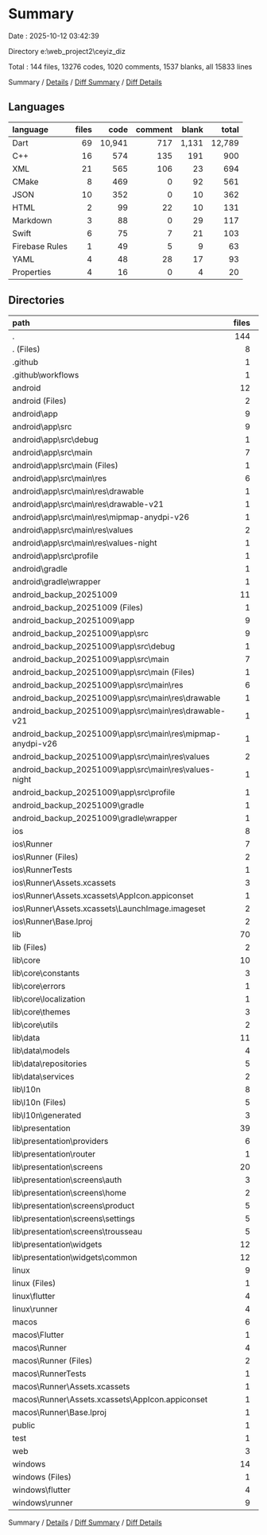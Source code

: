 # Summary

Date : 2025-10-12 03:42:39

Directory e:\\web_project2\\ceyiz_diz

Total : 144 files,  13276 codes, 1020 comments, 1537 blanks, all 15833 lines

Summary / [Details](details.md) / [Diff Summary](diff.md) / [Diff Details](diff-details.md)

## Languages
| language | files | code | comment | blank | total |
| :--- | ---: | ---: | ---: | ---: | ---: |
| Dart | 69 | 10,941 | 717 | 1,131 | 12,789 |
| C++ | 16 | 574 | 135 | 191 | 900 |
| XML | 21 | 565 | 106 | 23 | 694 |
| CMake | 8 | 469 | 0 | 92 | 561 |
| JSON | 10 | 352 | 0 | 10 | 362 |
| HTML | 2 | 99 | 22 | 10 | 131 |
| Markdown | 3 | 88 | 0 | 29 | 117 |
| Swift | 6 | 75 | 7 | 21 | 103 |
| Firebase Rules | 1 | 49 | 5 | 9 | 63 |
| YAML | 4 | 48 | 28 | 17 | 93 |
| Properties | 4 | 16 | 0 | 4 | 20 |

## Directories
| path | files | code | comment | blank | total |
| :--- | ---: | ---: | ---: | ---: | ---: |
| . | 144 | 13,276 | 1,020 | 1,537 | 15,833 |
| . (Files) | 8 | 215 | 33 | 39 | 287 |
| .github | 1 | 0 | 0 | 1 | 1 |
| .github\\workflows | 1 | 0 | 0 | 1 | 1 |
| android | 12 | 129 | 53 | 28 | 210 |
| android (Files) | 2 | 38 | 0 | 17 | 55 |
| android\\app | 9 | 86 | 53 | 10 | 149 |
| android\\app\\src | 9 | 86 | 53 | 10 | 149 |
| android\\app\\src\\debug | 1 | 3 | 4 | 1 | 8 |
| android\\app\\src\\main | 7 | 80 | 45 | 8 | 133 |
| android\\app\\src\\main (Files) | 1 | 45 | 13 | 1 | 59 |
| android\\app\\src\\main\\res | 6 | 35 | 32 | 7 | 74 |
| android\\app\\src\\main\\res\\drawable | 1 | 4 | 7 | 2 | 13 |
| android\\app\\src\\main\\res\\drawable-v21 | 1 | 4 | 7 | 2 | 13 |
| android\\app\\src\\main\\res\\mipmap-anydpi-v26 | 1 | 5 | 0 | 1 | 6 |
| android\\app\\src\\main\\res\\values | 2 | 13 | 9 | 1 | 23 |
| android\\app\\src\\main\\res\\values-night | 1 | 9 | 9 | 1 | 19 |
| android\\app\\src\\profile | 1 | 3 | 4 | 1 | 8 |
| android\\gradle | 1 | 5 | 0 | 1 | 6 |
| android\\gradle\\wrapper | 1 | 5 | 0 | 1 | 6 |
| android_backup_20251009 | 11 | 83 | 51 | 12 | 146 |
| android_backup_20251009 (Files) | 1 | 3 | 0 | 1 | 4 |
| android_backup_20251009\\app | 9 | 75 | 51 | 10 | 136 |
| android_backup_20251009\\app\\src | 9 | 75 | 51 | 10 | 136 |
| android_backup_20251009\\app\\src\\debug | 1 | 3 | 4 | 1 | 8 |
| android_backup_20251009\\app\\src\\main | 7 | 69 | 43 | 8 | 120 |
| android_backup_20251009\\app\\src\\main (Files) | 1 | 34 | 11 | 1 | 46 |
| android_backup_20251009\\app\\src\\main\\res | 6 | 35 | 32 | 7 | 74 |
| android_backup_20251009\\app\\src\\main\\res\\drawable | 1 | 4 | 7 | 2 | 13 |
| android_backup_20251009\\app\\src\\main\\res\\drawable-v21 | 1 | 4 | 7 | 2 | 13 |
| android_backup_20251009\\app\\src\\main\\res\\mipmap-anydpi-v26 | 1 | 5 | 0 | 1 | 6 |
| android_backup_20251009\\app\\src\\main\\res\\values | 2 | 13 | 9 | 1 | 23 |
| android_backup_20251009\\app\\src\\main\\res\\values-night | 1 | 9 | 9 | 1 | 19 |
| android_backup_20251009\\app\\src\\profile | 1 | 3 | 4 | 1 | 8 |
| android_backup_20251009\\gradle | 1 | 5 | 0 | 1 | 6 |
| android_backup_20251009\\gradle\\wrapper | 1 | 5 | 0 | 1 | 6 |
| ios | 8 | 229 | 4 | 13 | 246 |
| ios\\Runner | 7 | 222 | 2 | 9 | 233 |
| ios\\Runner (Files) | 2 | 13 | 0 | 3 | 16 |
| ios\\RunnerTests | 1 | 7 | 2 | 4 | 13 |
| ios\\Runner\\Assets.xcassets | 3 | 148 | 0 | 4 | 152 |
| ios\\Runner\\Assets.xcassets\\AppIcon.appiconset | 1 | 122 | 0 | 1 | 123 |
| ios\\Runner\\Assets.xcassets\\LaunchImage.imageset | 2 | 26 | 0 | 3 | 29 |
| ios\\Runner\\Base.lproj | 2 | 61 | 2 | 2 | 65 |
| lib | 70 | 10,927 | 711 | 1,130 | 12,768 |
| lib (Files) | 2 | 124 | 1 | 11 | 136 |
| lib\\core | 10 | 980 | 80 | 112 | 1,172 |
| lib\\core\\constants | 3 | 73 | 21 | 25 | 119 |
| lib\\core\\errors | 1 | 17 | 0 | 7 | 24 |
| lib\\core\\localization | 1 | 0 | 0 | 1 | 1 |
| lib\\core\\themes | 3 | 844 | 59 | 68 | 971 |
| lib\\core\\utils | 2 | 46 | 0 | 11 | 57 |
| lib\\data | 11 | 936 | 41 | 116 | 1,093 |
| lib\\data\\models | 4 | 671 | 38 | 56 | 765 |
| lib\\data\\repositories | 5 | 230 | 2 | 47 | 279 |
| lib\\data\\services | 2 | 35 | 1 | 13 | 49 |
| lib\\l10n | 8 | 465 | 400 | 241 | 1,106 |
| lib\\l10n (Files) | 5 | 64 | 70 | 24 | 158 |
| lib\\l10n\\generated | 3 | 401 | 330 | 217 | 948 |
| lib\\presentation | 39 | 8,422 | 189 | 650 | 9,261 |
| lib\\presentation\\providers | 6 | 1,530 | 68 | 231 | 1,829 |
| lib\\presentation\\router | 1 | 204 | 3 | 6 | 213 |
| lib\\presentation\\screens | 20 | 5,762 | 96 | 345 | 6,203 |
| lib\\presentation\\screens\\auth | 3 | 684 | 13 | 58 | 755 |
| lib\\presentation\\screens\\home | 2 | 443 | 10 | 39 | 492 |
| lib\\presentation\\screens\\product | 5 | 2,264 | 34 | 99 | 2,397 |
| lib\\presentation\\screens\\settings | 5 | 1,127 | 22 | 79 | 1,228 |
| lib\\presentation\\screens\\trousseau | 5 | 1,244 | 17 | 70 | 1,331 |
| lib\\presentation\\widgets | 12 | 926 | 22 | 68 | 1,016 |
| lib\\presentation\\widgets\\common | 12 | 926 | 22 | 68 | 1,016 |
| linux | 9 | 343 | 41 | 94 | 478 |
| linux (Files) | 1 | 104 | 0 | 25 | 129 |
| linux\\flutter | 4 | 115 | 9 | 27 | 151 |
| linux\\runner | 4 | 124 | 32 | 42 | 198 |
| macos | 6 | 467 | 5 | 17 | 489 |
| macos\\Flutter | 1 | 26 | 3 | 4 | 33 |
| macos\\Runner | 4 | 434 | 0 | 9 | 443 |
| macos\\Runner (Files) | 2 | 23 | 0 | 7 | 30 |
| macos\\RunnerTests | 1 | 7 | 2 | 4 | 13 |
| macos\\Runner\\Assets.xcassets | 1 | 68 | 0 | 1 | 69 |
| macos\\Runner\\Assets.xcassets\\AppIcon.appiconset | 1 | 68 | 0 | 1 | 69 |
| macos\\Runner\\Base.lproj | 1 | 343 | 0 | 1 | 344 |
| public | 1 | 79 | 6 | 5 | 90 |
| test | 1 | 14 | 6 | 3 | 23 |
| web | 3 | 91 | 16 | 7 | 114 |
| windows | 14 | 699 | 94 | 188 | 981 |
| windows (Files) | 1 | 89 | 0 | 20 | 109 |
| windows\\flutter | 4 | 148 | 9 | 29 | 186 |
| windows\\runner | 9 | 462 | 85 | 139 | 686 |

Summary / [Details](details.md) / [Diff Summary](diff.md) / [Diff Details](diff-details.md)
